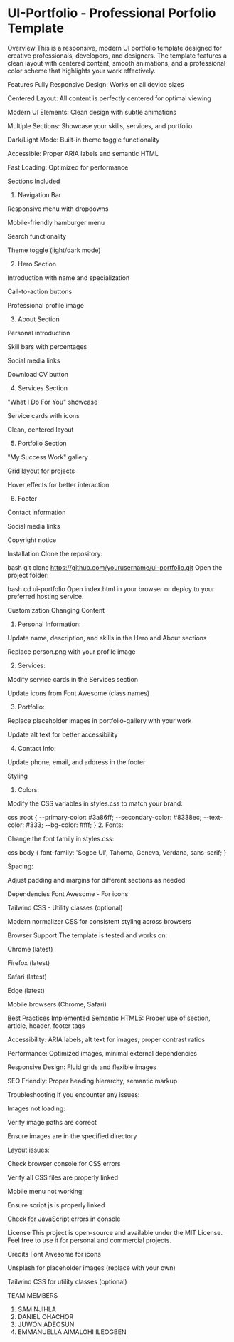 # UI-Portfolio - Professional Porfolio Template

Overview
This is a responsive, modern UI portfolio template designed for creative professionals, developers, and designers. The template features a clean layout with centered content, smooth animations, and a professional color scheme that highlights your work effectively.

Features
Fully Responsive Design: Works on all device sizes

Centered Layout: All content is perfectly centered for optimal viewing

Modern UI Elements: Clean design with subtle animations

Multiple Sections: Showcase your skills, services, and portfolio

Dark/Light Mode: Built-in theme toggle functionality

Accessible: Proper ARIA labels and semantic HTML

Fast Loading: Optimized for performance

Sections Included
1. Navigation Bar

Responsive menu with dropdowns

Mobile-friendly hamburger menu

Search functionality

Theme toggle (light/dark mode)

2. Hero Section

Introduction with name and specialization

Call-to-action buttons

Professional profile image

3. About Section

Personal introduction

Skill bars with percentages

Social media links

Download CV button

4. Services Section

"What I Do For You" showcase

Service cards with icons

Clean, centered layout

5. Portfolio Section

"My Success Work" gallery

Grid layout for projects

Hover effects for better interaction

6. Footer

Contact information

Social media links

Copyright notice 

Installation
Clone the repository:

bash
git clone https://github.com/yourusername/ui-portfolio.git
Open the project folder:

bash
cd ui-portfolio
Open index.html in your browser or deploy to your preferred hosting service.

Customization
Changing Content
1. Personal Information:

Update name, description, and skills in the Hero and About sections

Replace person.png with your profile image

2. Services:

Modify service cards in the Services section

Update icons from Font Awesome (class names)

3. Portfolio:

Replace placeholder images in portfolio-gallery with your work

Update alt text for better accessibility

4. Contact Info:

Update phone, email, and address in the footer

Styling
1. Colors:

Modify the CSS variables in styles.css to match your brand:

css
:root {
    --primary-color: #3a86ff;
    --secondary-color: #8338ec;
    --text-color: #333;
    --bg-color: #fff;
}
2. Fonts:

Change the font family in styles.css:

css
body {
    font-family: 'Segoe UI', Tahoma, Geneva, Verdana, sans-serif;
}

Spacing:

Adjust padding and margins for different sections as needed

Dependencies
Font Awesome - For icons

Tailwind CSS - Utility classes (optional)

Modern normalizer CSS for consistent styling across browsers

Browser Support
The template is tested and works on:

Chrome (latest)

Firefox (latest)

Safari (latest)

Edge (latest)

Mobile browsers (Chrome, Safari)

Best Practices Implemented
Semantic HTML5: Proper use of section, article, header, footer tags

Accessibility: ARIA labels, alt text for images, proper contrast ratios

Performance: Optimized images, minimal external dependencies

Responsive Design: Fluid grids and flexible images

SEO Friendly: Proper heading hierarchy, semantic markup

Troubleshooting
If you encounter any issues:

Images not loading:

Verify image paths are correct

Ensure images are in the specified directory

Layout issues:

Check browser console for CSS errors

Verify all CSS files are properly linked

Mobile menu not working:

Ensure script.js is properly linked

Check for JavaScript errors in console

License
This project is open-source and available under the MIT License. Feel free to use it for personal and commercial projects.

Credits
Font Awesome for icons

Unsplash for placeholder images (replace with your own)

Tailwind CSS for utility classes (optional)

TEAM MEMBERS 
1. SAM NJIHLA
2. DANIEL OHACHOR
3. JUWON ADEOSUN
4. EMMANUELLA AIMALOHI ILEOGBEN
